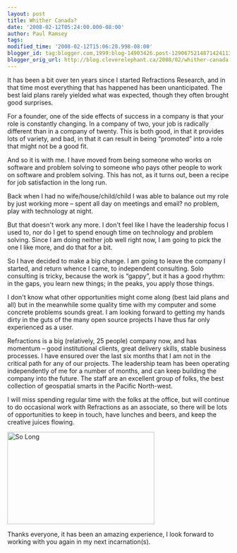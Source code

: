 ```yaml
---
layout: post
title: Whither Canada?
date: '2008-02-12T05:24:00.000-08:00'
author: Paul Ramsey
tags: 
modified_time: '2008-02-12T15:06:28.998-08:00'
blogger_id: tag:blogger.com,1999:blog-14903426.post-1290675214871424113
blogger_orig_url: http://blog.cleverelephant.ca/2008/02/whither-canada.html
---
```


It has been a bit over ten years since I started Refractions Research, and in that time most everything that has happened has been unanticipated.  The best laid plans rarely yielded what was expected, though they often brought good surprises.

For a founder, one of the side effects of success in a company is that your role is constantly changing. In a company of two, your job is radically different than in a company of twenty. This is both good, in that it provides lots of variety, and bad, in that it can result in being &ldquo;promoted&rdquo; into a role that might not be a good fit. 

And so it is with me. I have moved from being someone who works on software and problem solving to someone who pays other people to work on software and problem solving. This has not, as it turns out, been a recipe for job satisfaction in the long run. 

Back when I had no wife/house/child/child I was able to balance out my role by just working more &ndash; spent all day on meetings and email? no problem, play with technology at night. 

But that doesn't work any more. I don't feel like I have the leadership focus I used to, nor do I get to spend enough time on technology and problem solving. Since I am doing neither job well right now, I am going to pick the one I like more, and do that for a bit.

So I have decided to make a big change. I am going to leave the company I started, and return whence I came, to independent consulting. Solo consulting is tricky, because the work is &ldquo;gappy&rdquo;, but it has a good rhythm: in the gaps, you learn new things; in the peaks, you apply those things.

I don't know what other opportunities might come along (best laid plans and all) but in the meanwhile some quality time with my computer and some concrete problems sounds great. I am looking forward to getting my hands dirty in the guts of the many open source projects I have thus far only experienced as a user.

Refractions is a big (relatively, 25 people) company now, and has momentum &ndash; good institutional clients, great delivery skills, stable business processes. I have ensured over the last six months that I am not in the critical path for any of our projects. The leadership team has been operating independently of me for a number of months, and can keep building the company into the future. The staff are an excellent group of folks, the best collection of geospatial smarts in the Pacific North-west.

I will miss spending regular time with the folks at the office, but will continue to do occasional work with Refractions as an associate, so there will be lots of opportunities to keep in touch, have lunches and beers, and keep the creative juices flowing.

<img src="http://www.davidfairhurst.com/more/goodbye_files/goodbye.jpg" width="333" height="209" alt="So Long" />

Thanks everyone, it has been an amazing experience, I look forward to working with you again in my next incarnation(s).